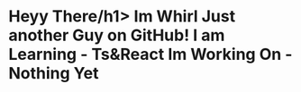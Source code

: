 <h1>Heyy There/h1>
	<body>Im Whirl Just another Guy on GitHub!</body>
I am Learning - Ts&React
Im Working On - Nothing Yet
	




